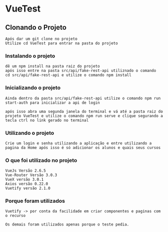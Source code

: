 # VueTest

## Clonando o Projeto
```
Após dar um git clone no projeto
Utilize cd VueTest para entrar na pasta do projeto
```

### Instalando o projeto

``` 
dê um npm install na pasta raiz do projeto
após isso entre na pasta src/api/fake-rest-api utiliznado o comando
cd src/api/fake-rest-api e utilize o comando npm install
```

### Inicializando o projeto

```
Ainda dentro da pasta src/api/fake-rest-api utilize o comando npm run start-auth para inicializar a api de login

após isso abra uma segunda janela do terminal e vá até a pasta raiz do projeto VueTest e utilize o comando npm run serve e clique segurando a tecla ctrl no link gerado no terminal
```

### Utilizando o projeto

```
Crie um login e senha utilizando a aplicação e entre utilizando a pagina da Home após isso é só adicionar os alunos e quais seus cursos
```

### O que foi utilizado no projeto
```
VueJs Versão 2.6.5
Vue-Router Versão 3.0.3
VueX versão 3.0.1
Axios versão 0.22.0
Vuetify versão 2.1.0
```

### Porque foram utilizados
```
Vuetify -> por conta da facilidade em criar componentes e paginas com o recurso

Os demais foram utilizados apenas porque o teste pedia.
```

